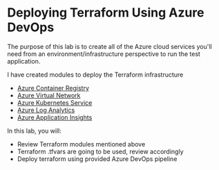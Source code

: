 # Deploying Terraform Using Azure DevOps

The purpose of this lab is to create all of the Azure cloud services you'll need from an environment/infrastructure perspective to run the test application.

I have created modules to deploy the Terraform infrastructure
- [Azure Container Registry](https://github.com/thomast1906/DevOps-Journey-Using-Azure-DevOps/tree/main/labs/2-AzureDevOps-Terraform-Pipeline/terraform/modules/acr)
- [Azure Virtual Network](https://github.com/thomast1906/DevOps-Journey-Using-Azure-DevOps/tree/main/labs/2-AzureDevOps-Terraform-Pipeline/terraform/modules/vnet)
- [Azure Kubernetes Service](https://github.com/thomast1906/DevOps-Journey-Using-Azure-DevOps/tree/main/labs/2-AzureDevOps-Terraform-Pipeline/terraform/modules/aks)
- [Azure Log Analytics](https://github.com/thomast1906/DevOps-Journey-Using-Azure-DevOps/tree/main/labs/2-AzureDevOps-Terraform-Pipeline/terraform/modules/log-analytics)
- [Azure Application Insights](https://github.com/thomast1906/DevOps-Journey-Using-Azure-DevOps/tree/main/labs/2-AzureDevOps-Terraform-Pipeline/terraform/modules/appinsights)

In this lab, you will:
- Review Terraform modules mentioned above
- Terraform .tfvars are going to be used, review accordingly
- Deploy terraform using provided Azure DevOps pipeline

